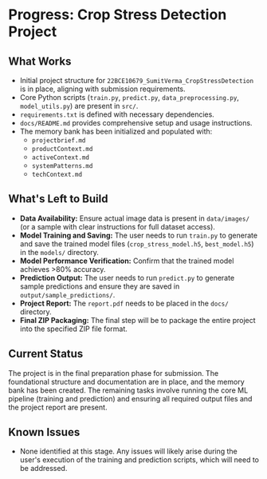 # Progress: Crop Stress Detection Project

## What Works

*   Initial project structure for `22BCE10679_SumitVerma_CropStressDetection` is in place, aligning with submission requirements.
*   Core Python scripts (`train.py`, `predict.py`, `data_preprocessing.py`, `model_utils.py`) are present in `src/`.
*   `requirements.txt` is defined with necessary dependencies.
*   `docs/README.md` provides comprehensive setup and usage instructions.
*   The memory bank has been initialized and populated with:
    *   `projectbrief.md`
    *   `productContext.md`
    *   `activeContext.md`
    *   `systemPatterns.md`
    *   `techContext.md`

## What's Left to Build

*   **Data Availability:** Ensure actual image data is present in `data/images/` (or a sample with clear instructions for full dataset access).
*   **Model Training and Saving:** The user needs to run `train.py` to generate and save the trained model files (`crop_stress_model.h5`, `best_model.h5`) in the `models/` directory.
*   **Model Performance Verification:** Confirm that the trained model achieves >80% accuracy.
*   **Prediction Output:** The user needs to run `predict.py` to generate sample predictions and ensure they are saved in `output/sample_predictions/`.
*   **Project Report:** The `report.pdf` needs to be placed in the `docs/` directory.
*   **Final ZIP Packaging:** The final step will be to package the entire project into the specified ZIP file format.

## Current Status

The project is in the final preparation phase for submission. The foundational structure and documentation are in place, and the memory bank has been created. The remaining tasks involve running the core ML pipeline (training and prediction) and ensuring all required output files and the project report are present.

## Known Issues

*   None identified at this stage. Any issues will likely arise during the user's execution of the training and prediction scripts, which will need to be addressed.
